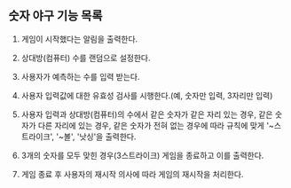 ## 숫자 야구 기능 목록

1. 게임이 시작했다는 알림을 출력한다.

2. 상대방(컴퓨터) 수를 랜덤으로 설정한다.

3. 사용자가 예측하는 수를 입력 받는다.

4. 사용자 입력값에 대한 유효성 검사를 시행한다.(예, 숫자만 입력, 3자리만 입력)

5. 사용자 입력과 상대방(컴퓨터)의 수에서 같은 숫자가 같은 자리 있는 경우, 같은 숫자가 다른 자리에 있는 경우, 같은 숫자가 전혀 없는 경우에 따라 규칙에 맞게 '~스트라이크', '~볼', '낫싱'을 출력한다.

6. 3개의 숫자를 모두 맞힌 경우(3스트라이크) 게임을 종료하고 이를 출력한다.

7. 게임 종료 후 사용자의 재시작 의사에 따라 게임의 재시작을 처리한다.
